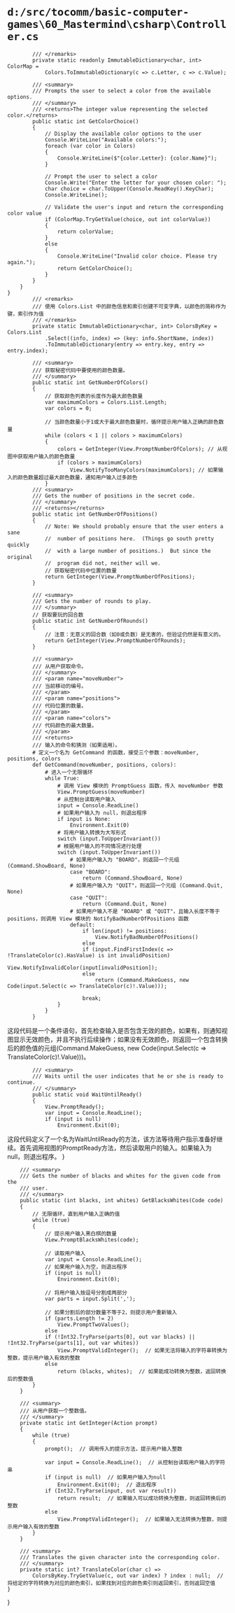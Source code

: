 # `d:/src/tocomm/basic-computer-games\60_Mastermind\csharp\Controller.cs`

```
        /// </remarks>
        private static readonly ImmutableDictionary<char, int> ColorMap = 
            Colors.ToImmutableDictionary(c => c.Letter, c => c.Value);

        /// <summary>
        /// Prompts the user to select a color from the available options.
        /// </summary>
        /// <returns>The integer value representing the selected color.</returns>
        public static int GetColorChoice()
        {
            // Display the available color options to the user
            Console.WriteLine("Available colors:");
            foreach (var color in Colors)
            {
                Console.WriteLine($"{color.Letter}: {color.Name}");
            }

            // Prompt the user to select a color
            Console.Write("Enter the letter for your chosen color: ");
            char choice = char.ToUpper(Console.ReadKey().KeyChar);
            Console.WriteLine();

            // Validate the user's input and return the corresponding color value
            if (ColorMap.TryGetValue(choice, out int colorValue))
            {
                return colorValue;
            }
            else
            {
                Console.WriteLine("Invalid color choice. Please try again.");
                return GetColorChoice();
            }
        }
    }
}
        /// <remarks>
        /// 使用 Colors.List 中的颜色信息和索引创建不可变字典，以颜色的简称作为键，索引作为值
        /// </remarks>
        private static ImmutableDictionary<char, int> ColorsByKey = Colors.List
            .Select((info, index) => (key: info.ShortName, index))
            .ToImmutableDictionary(entry => entry.key, entry => entry.index);

        /// <summary>
        /// 获取秘密代码中要使用的颜色数量。
        /// </summary>
        public static int GetNumberOfColors()
        {
            // 获取颜色列表的长度作为最大颜色数量
            var maximumColors = Colors.List.Length;
            var colors = 0;

            // 当颜色数量小于1或大于最大颜色数量时，循环提示用户输入正确的颜色数量
            while (colors < 1 || colors > maximumColors)
            {
                colors = GetInteger(View.PromptNumberOfColors); // 从视图中获取用户输入的颜色数量
                if (colors > maximumColors)
                    View.NotifyTooManyColors(maximumColors); // 如果输入的颜色数量超过最大颜色数量，通知用户输入过多颜色
            }
        /// <summary>
        /// Gets the number of positions in the secret code.
        /// </summary>
        /// <returns></returns>
        public static int GetNumberOfPositions()
        {
            // Note: We should probably ensure that the user enters a sane
            //  number of positions here.  (Things go south pretty quickly
            //  with a large number of positions.)  But since the original
            //  program did not, neither will we.
            // 获取秘密代码中位置的数量
            return GetInteger(View.PromptNumberOfPositions);
        }

        /// <summary>
        /// Gets the number of rounds to play.
        /// </summary>
        // 获取要玩的回合数
        public static int GetNumberOfRounds()
        {
            // 注意：无意义的回合数（如0或负数）是无害的，但验证仍然是有意义的。
            return GetInteger(View.PromptNumberOfRounds);
        }

        /// <summary>
        /// 从用户获取命令。
        /// </summary>
        /// <param name="moveNumber">
        /// 当前移动的编号。
        /// </param>
        /// <param name="positions">
        /// 代码位置的数量。
        /// </param>
        /// <param name="colors">
        /// 代码颜色的最大数量。
        /// </param>
        /// <returns>
        /// 输入的命令和猜测（如果适用）。
        # 定义一个名为 GetCommand 的函数，接受三个参数：moveNumber, positions, colors
        def GetCommand(moveNumber, positions, colors):
            # 进入一个无限循环
            while True:
                # 调用 View 模块的 PromptGuess 函数，传入 moveNumber 参数
                View.PromptGuess(moveNumber)
                # 从控制台读取用户输入
                input = Console.ReadLine()
                # 如果用户输入为 null，则退出程序
                if input is None:
                    Environment.Exit(0)
                # 将用户输入转换为大写形式
                switch (input.ToUpperInvariant())
                # 根据用户输入的不同情况进行处理
                switch (input.ToUpperInvariant())
                    # 如果用户输入为 "BOARD"，则返回一个元组 (Command.ShowBoard, None)
                    case "BOARD":
                        return (Command.ShowBoard, None)
                    # 如果用户输入为 "QUIT"，则返回一个元组 (Command.Quit, None)
                    case "QUIT":
                        return (Command.Quit, None)
                    # 如果用户输入不是 "BOARD" 或 "QUIT"，且输入长度不等于 positions，则调用 View 模块的 NotifyBadNumberOfPositions 函数
                    default:
                        if len(input) != positions:
                            View.NotifyBadNumberOfPositions()
                        else
                        if (input.FindFirstIndex(c => !TranslateColor(c).HasValue) is int invalidPosition)
                            View.NotifyInvalidColor(input[invalidPosition]);
                        else
                            return (Command.MakeGuess, new Code(input.Select(c => TranslateColor(c)!.Value)));

                        break;
                }
            }
        }
```
这段代码是一个条件语句，首先检查输入是否包含无效的颜色，如果有，则通知视图显示无效颜色，并且不执行后续操作；如果没有无效颜色，则返回一个包含转换后的颜色值的元组(Command.MakeGuess, new Code(input.Select(c => TranslateColor(c)!.Value)))。

```
        /// <summary>
        /// Waits until the user indicates that he or she is ready to continue.
        /// </summary>
        public static void WaitUntilReady()
        {
            View.PromptReady();
            var input = Console.ReadLine();
            if (input is null)
                Environment.Exit(0);
```
这段代码定义了一个名为WaitUntilReady的方法，该方法等待用户指示准备好继续。首先调用视图的PromptReady方法，然后读取用户的输入。如果输入为null，则退出程序。
        }

        /// <summary>
        /// Gets the number of blacks and whites for the given code from the
        /// user.
        /// </summary>
        public static (int blacks, int whites) GetBlacksWhites(Code code)
        {
            // 无限循环，直到用户输入正确的值
            while (true)
            {
                // 提示用户输入黑白棋的数量
                View.PromptBlacksWhites(code);

                // 读取用户输入
                var input = Console.ReadLine();
                // 如果用户输入为空，则退出程序
                if (input is null)
                    Environment.Exit(0);

                // 将用户输入按逗号分割成两部分
                var parts = input.Split(',');

                // 如果分割后的部分数量不等于2，则提示用户重新输入
                if (parts.Length != 2)
                    View.PromptTwoValues();
                else
                if (!Int32.TryParse(parts[0], out var blacks) || !Int32.TryParse(parts[1], out var whites))
                    View.PromptValidInteger();  // 如果无法将输入的字符串转换为整数，提示用户输入有效的整数
                else
                    return (blacks, whites);  // 如果能成功转换为整数，返回转换后的整数值
            }
        }

        /// <summary>
        /// 从用户获取一个整数值。
        /// </summary>
        private static int GetInteger(Action prompt)
        {
            while (true)
            {
                prompt();  // 调用传入的提示方法，提示用户输入整数

                var input = Console.ReadLine();  // 从控制台读取用户输入的字符串
                if (input is null)  // 如果用户输入为null
                    Environment.Exit(0);  // 退出程序
                if (Int32.TryParse(input, out var result))
                    return result;  // 如果输入可以成功转换为整数，则返回转换后的整数
                else
                    View.PromptValidInteger();  // 如果输入无法转换为整数，则提示用户输入有效的整数
            }
        }

        /// <summary>
        /// Translates the given character into the corresponding color.
        /// </summary>
        private static int? TranslateColor(char c) =>
            ColorsByKey.TryGetValue(c, out var index) ? index : null;  // 将给定的字符转换为对应的颜色索引，如果找到对应的颜色索引则返回索引，否则返回空值
    }
}
```